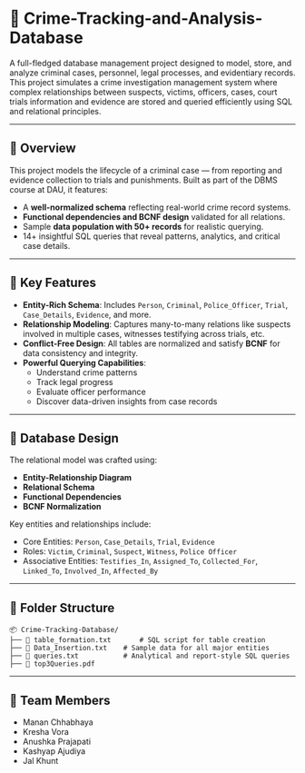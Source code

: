 # 📁 Crime-Tracking-and-Analysis-Database


A full-fledged database management project designed to model, store, and analyze criminal cases, personnel, legal processes, and evidentiary records. This project simulates a crime investigation management system where complex relationships between suspects, victims, officers, cases, court trials information and evidence are stored and queried efficiently using SQL and relational principles.

---
## 📌 Overview

This project models the lifecycle of a criminal case — from reporting and evidence collection to trials and punishments. Built as part of the DBMS course at DAU, it features:

- A **well-normalized schema** reflecting real-world crime record systems.
- **Functional dependencies and BCNF design** validated for all relations.
- Sample **data population with 50+ records** for realistic querying.
- 14+ insightful SQL queries that reveal patterns, analytics, and critical case details.

---
## 🧩 Key Features

- **Entity-Rich Schema**: Includes `Person`, `Criminal`, `Police_Officer`, `Trial`, `Case_Details`, `Evidence`, and more.
- **Relationship Modeling**: Captures many-to-many relations like suspects involved in multiple cases, witnesses testifying across trials, etc.
- **Conflict-Free Design**: All tables are normalized and satisfy **BCNF** for data consistency and integrity.
- **Powerful Querying Capabilities**:
  - Understand crime patterns
  - Track legal progress
  - Evaluate officer performance
  - Discover data-driven insights from case records

---

## 🧠 Database Design

The relational model was crafted using:

- **Entity-Relationship Diagram**
- **Relational Schema**
- **Functional Dependencies**
- **BCNF Normalization**

Key entities and relationships include:

- Core Entities: `Person`, `Case_Details`, `Trial`, `Evidence`
- Roles: `Victim`, `Criminal`, `Suspect`, `Witness`, `Police Officer`
- Associative Entities: `Testifies_In`, `Assigned_To`, `Collected_For`, `Linked_To`, `Involved_In`, `Affected_By`

---

## 📁 Folder Structure

```plaintext
📦 Crime-Tracking-Database/
├── 📄 table_formation.txt       # SQL script for table creation
├── 📄 Data_Insertion.txt    # Sample data for all major entities
├── 📄 queries.txt           # Analytical and report-style SQL queries
├── 📄 top3Queries.pdf   
```

---

## 👥 Team Members
- Manan Chhabhaya
- Kresha Vora
- Anushka Prajapati
- Kashyap Ajudiya
- Jal Khunt
